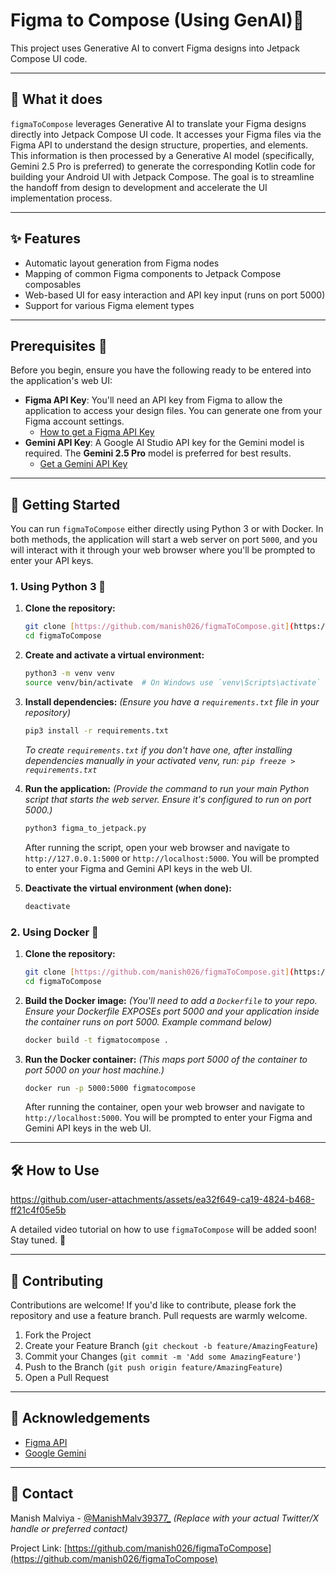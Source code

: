 # Figma to Compose (Using GenAI)🚀 

This project uses Generative AI to convert Figma designs into Jetpack Compose UI code.

---

## 🤔 What it does

`figmaToCompose` leverages Generative AI to translate your Figma designs directly into Jetpack Compose UI code. It accesses your Figma files via the Figma API to understand the design structure, properties, and elements. This information is then processed by a Generative AI model (specifically, Gemini 2.5 Pro is preferred) to generate the corresponding Kotlin code for building your Android UI with Jetpack Compose. The goal is to streamline the handoff from design to development and accelerate the UI implementation process.

---

## ✨ Features

* Automatic layout generation from Figma nodes
* Mapping of common Figma components to Jetpack Compose composables
* Web-based UI for easy interaction and API key input (runs on port 5000)
* Support for various Figma element types

---

## Prerequisites 🔑

Before you begin, ensure you have the following ready to be entered into the application's web UI:

* **Figma API Key**: You'll need an API key from Figma to allow the application to access your design files. You can generate one from your Figma account settings.
    * [How to get a Figma API Key](https://help.figma.com/hc/en-us/articles/8085703771159-Manage-Personal-Access-Tokens)
* **Gemini API Key**: A Google AI Studio API key for the Gemini model is required. The **Gemini 2.5 Pro** model is preferred for best results.
    * [Get a Gemini API Key](https://aistudio.google.com/app/apikey)

---

## 🚀 Getting Started

You can run `figmaToCompose` either directly using Python 3 or with Docker. In both methods, the application will start a web server on port `5000`, and you will interact with it through your web browser where you'll be prompted to enter your API keys.

### 1. Using Python 3 🐍

1.  **Clone the repository:**
    ```bash
    git clone [https://github.com/manish026/figmaToCompose.git](https://github.com/manish026/figmaToCompose.git)
    cd figmaToCompose
    ```

2.  **Create and activate a virtual environment:**
    ```bash
    python3 -m venv venv
    source venv/bin/activate  # On Windows use `venv\Scripts\activate`
    ```

3.  **Install dependencies:**
    *(Ensure you have a `requirements.txt` file in your repository)*
    ```bash
    pip3 install -r requirements.txt
    ```
    *To create `requirements.txt` if you don't have one, after installing dependencies manually in your activated venv, run: `pip freeze > requirements.txt`*

4.  **Run the application:**
    *(Provide the command to run your main Python script that starts the web server. Ensure it's configured to run on port 5000.)*
    ```bash
    python3 figma_to_jetpack.py
    ```
    After running the script, open your web browser and navigate to `http://127.0.0.1:5000` or `http://localhost:5000`. You will be prompted to enter your Figma and Gemini API keys in the web UI.

5.  **Deactivate the virtual environment (when done):**
    ```bash
    deactivate
    ```

### 2. Using Docker 🐳

1.  **Clone the repository:**
    ```bash
    git clone [https://github.com/manish026/figmaToCompose.git](https://github.com/manish026/figmaToCompose.git)
    cd figmaToCompose
    ```

2.  **Build the Docker image:**
    *(You'll need to add a `Dockerfile` to your repo. Ensure your Dockerfile EXPOSEs port 5000 and your application inside the container runs on port 5000. Example command below)*
    ```bash
    docker build -t figmatocompose .
    ```

3.  **Run the Docker container:**
    *(This maps port 5000 of the container to port 5000 on your host machine.)*
    ```bash
    docker run -p 5000:5000 figmatocompose
    ```
    After running the container, open your web browser and navigate to `http://localhost:5000`. You will be prompted to enter your Figma and Gemini API keys in the web UI.

---

## 🛠️ How to Use


https://github.com/user-attachments/assets/ea32f649-ca19-4824-b468-ff21c4f05e5b



A detailed video tutorial on how to use `figmaToCompose` will be added soon! Stay tuned. 🎥

---

## 🤝 Contributing

Contributions are welcome! If you'd like to contribute, please fork the repository and use a feature branch. Pull requests are warmly welcome.

1.  Fork the Project
2.  Create your Feature Branch (`git checkout -b feature/AmazingFeature`)
3.  Commit your Changes (`git commit -m 'Add some AmazingFeature'`)
4.  Push to the Branch (`git push origin feature/AmazingFeature`)
5.  Open a Pull Request

---

## 🙏 Acknowledgements

* [Figma API](https://www.figma.com/developers/)
* [Google Gemini](https://deepmind.google/technologies/gemini/)

---

## 📧 Contact

Manish Malviya - [@ManishMalv39377_](https://x.com/ManishMalv39377) *(Replace with your actual Twitter/X handle or preferred contact)*

Project Link: [https://github.com/manish026/figmaToCompose](https://github.com/manish026/figmaToCompose)
